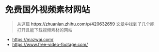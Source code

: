 # 免费国外视频素材网站
> 从这篇 https://zhuanlan.zhihu.com/p/420632659 文章中找到了几个能打开且能下载视频素材的网站
* https://mazwai.com/
* https://www.free-video-footage.com/
